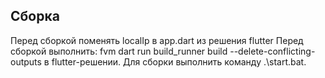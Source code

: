 ## Сборка
Перед сборкой поменять localIp в app.dart из решения flutter 
Перед сборкой выполнить: fvm dart run build_runner build --delete-conflicting-outputs в flutter-решении.
Для сборки выполнить команду .\start.bat.